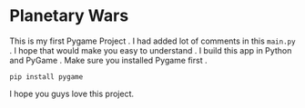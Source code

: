 # Planetary Wars
This is my first Pygame Project . I had added lot of comments in this ```main.py``` . I hope that would make you easy to understand . I build this app in Python and PyGame . 
Make sure you installed Pygame first .
```
pip install pygame
```
I hope you guys love this project.
